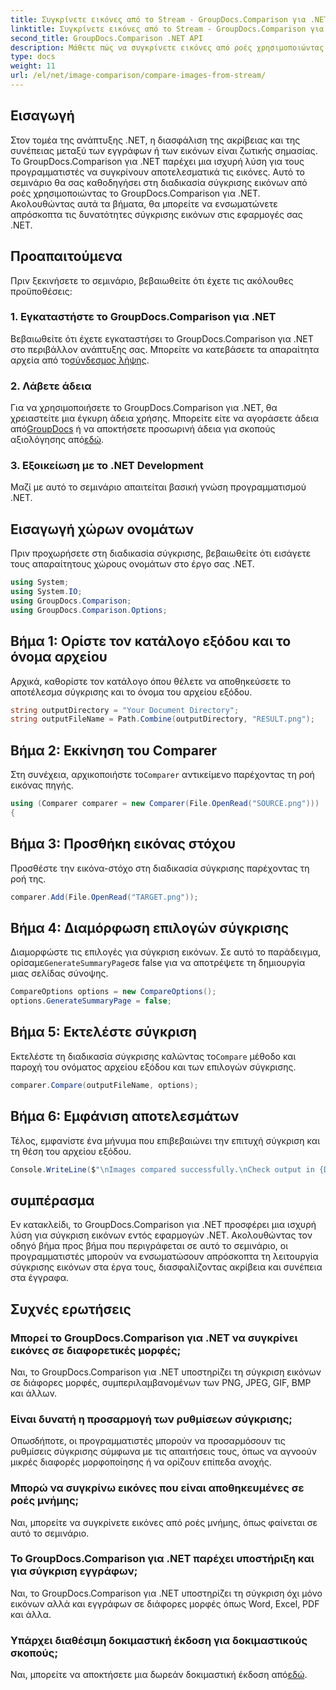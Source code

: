 ```yaml
---
title: Συγκρίνετε εικόνες από το Stream - GroupDocs.Comparison για .NET
linktitle: Συγκρίνετε εικόνες από το Stream - GroupDocs.Comparison για .NET
second_title: GroupDocs.Comparison .NET API
description: Μάθετε πώς να συγκρίνετε εικόνες από ροές χρησιμοποιώντας το GroupDocs.Comparison για .NET. Οδηγός βήμα προς βήμα για απρόσκοπτη ενσωμάτωση σε εφαρμογές .NET.
type: docs
weight: 11
url: /el/net/image-comparison/compare-images-from-stream/
---
```

## Εισαγωγή
Στον τομέα της ανάπτυξης .NET, η διασφάλιση της ακρίβειας και της συνέπειας μεταξύ των εγγράφων ή των εικόνων είναι ζωτικής σημασίας. Το GroupDocs.Comparison για .NET παρέχει μια ισχυρή λύση για τους προγραμματιστές να συγκρίνουν αποτελεσματικά τις εικόνες. Αυτό το σεμινάριο θα σας καθοδηγήσει στη διαδικασία σύγκρισης εικόνων από ροές χρησιμοποιώντας το GroupDocs.Comparison για .NET. Ακολουθώντας αυτά τα βήματα, θα μπορείτε να ενσωματώνετε απρόσκοπτα τις δυνατότητες σύγκρισης εικόνων στις εφαρμογές σας .NET.
## Προαπαιτούμενα
Πριν ξεκινήσετε το σεμινάριο, βεβαιωθείτε ότι έχετε τις ακόλουθες προϋποθέσεις:
### 1. Εγκαταστήστε το GroupDocs.Comparison για .NET
Βεβαιωθείτε ότι έχετε εγκαταστήσει το GroupDocs.Comparison για .NET στο περιβάλλον ανάπτυξης σας. Μπορείτε να κατεβάσετε τα απαραίτητα αρχεία από το[σύνδεσμος λήψης](https://releases.groupdocs.com/comparison/net/).
### 2. Λάβετε άδεια
 Για να χρησιμοποιήσετε το GroupDocs.Comparison για .NET, θα χρειαστείτε μια έγκυρη άδεια χρήσης. Μπορείτε είτε να αγοράσετε άδεια από[GroupDocs](https://purchase.groupdocs.com/buy) ή να αποκτήσετε προσωρινή άδεια για σκοπούς αξιολόγησης από[εδώ](https://purchase.groupdocs.com/temporary-license/).
### 3. Εξοικείωση με το .NET Development
Μαζί με αυτό το σεμινάριο απαιτείται βασική γνώση προγραμματισμού .NET.

## Εισαγωγή χώρων ονομάτων
Πριν προχωρήσετε στη διαδικασία σύγκρισης, βεβαιωθείτε ότι εισάγετε τους απαραίτητους χώρους ονομάτων στο έργο σας .NET. 
```csharp
using System;
using System.IO;
using GroupDocs.Comparison;
using GroupDocs.Comparison.Options;
```
## Βήμα 1: Ορίστε τον κατάλογο εξόδου και το όνομα αρχείου
Αρχικά, καθορίστε τον κατάλογο όπου θέλετε να αποθηκεύσετε το αποτέλεσμα σύγκρισης και το όνομα του αρχείου εξόδου.
```csharp
string outputDirectory = "Your Document Directory";
string outputFileName = Path.Combine(outputDirectory, "RESULT.png");
```
## Βήμα 2: Εκκίνηση του Comparer
 Στη συνέχεια, αρχικοποιήστε το`Comparer` αντικείμενο παρέχοντας τη ροή εικόνας πηγής.
```csharp
using (Comparer comparer = new Comparer(File.OpenRead("SOURCE.png")))
{
```
## Βήμα 3: Προσθήκη εικόνας στόχου
Προσθέστε την εικόνα-στόχο στη διαδικασία σύγκρισης παρέχοντας τη ροή της.
```csharp
comparer.Add(File.OpenRead("TARGET.png"));
```
## Βήμα 4: Διαμόρφωση επιλογών σύγκρισης
 Διαμορφώστε τις επιλογές για σύγκριση εικόνων. Σε αυτό το παράδειγμα, ορίσαμε`GenerateSummaryPage`σε false για να αποτρέψετε τη δημιουργία μιας σελίδας σύνοψης.
```csharp
CompareOptions options = new CompareOptions();
options.GenerateSummaryPage = false;
```
## Βήμα 5: Εκτελέστε σύγκριση
 Εκτελέστε τη διαδικασία σύγκρισης καλώντας το`Compare` μέθοδο και παροχή του ονόματος αρχείου εξόδου και των επιλογών σύγκρισης.
```csharp
comparer.Compare(outputFileName, options);
```
## Βήμα 6: Εμφάνιση αποτελεσμάτων
Τέλος, εμφανίστε ένα μήνυμα που επιβεβαιώνει την επιτυχή σύγκριση και τη θέση του αρχείου εξόδου.
```csharp
Console.WriteLine($"\nImages compared successfully.\nCheck output in {Directory.GetCurrentDirectory()}.");
```

## συμπέρασμα
Εν κατακλείδι, το GroupDocs.Comparison για .NET προσφέρει μια ισχυρή λύση για σύγκριση εικόνων εντός εφαρμογών .NET. Ακολουθώντας τον οδηγό βήμα προς βήμα που περιγράφεται σε αυτό το σεμινάριο, οι προγραμματιστές μπορούν να ενσωματώσουν απρόσκοπτα τη λειτουργία σύγκρισης εικόνων στα έργα τους, διασφαλίζοντας ακρίβεια και συνέπεια στα έγγραφα.
## Συχνές ερωτήσεις
### Μπορεί το GroupDocs.Comparison για .NET να συγκρίνει εικόνες σε διαφορετικές μορφές;
Ναι, το GroupDocs.Comparison για .NET υποστηρίζει τη σύγκριση εικόνων σε διάφορες μορφές, συμπεριλαμβανομένων των PNG, JPEG, GIF, BMP και άλλων.
### Είναι δυνατή η προσαρμογή των ρυθμίσεων σύγκρισης;
Οπωσδήποτε, οι προγραμματιστές μπορούν να προσαρμόσουν τις ρυθμίσεις σύγκρισης σύμφωνα με τις απαιτήσεις τους, όπως να αγνοούν μικρές διαφορές μορφοποίησης ή να ορίζουν επίπεδα ανοχής.
### Μπορώ να συγκρίνω εικόνες που είναι αποθηκευμένες σε ροές μνήμης;
Ναι, μπορείτε να συγκρίνετε εικόνες από ροές μνήμης, όπως φαίνεται σε αυτό το σεμινάριο.
### Το GroupDocs.Comparison για .NET παρέχει υποστήριξη και για σύγκριση εγγράφων;
Ναι, το GroupDocs.Comparison για .NET υποστηρίζει τη σύγκριση όχι μόνο εικόνων αλλά και εγγράφων σε διάφορες μορφές όπως Word, Excel, PDF και άλλα.
### Υπάρχει διαθέσιμη δοκιμαστική έκδοση για δοκιμαστικούς σκοπούς;
 Ναι, μπορείτε να αποκτήσετε μια δωρεάν δοκιμαστική έκδοση από[εδώ](https://releases.groupdocs.com/).
